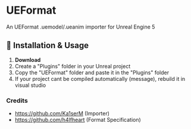 # UEFormat

An UEFormat .uemodel/.ueanim importer for Unreal Engine 5

## 🔧 Installation & Usage
1. **Download**
2. Create a "Plugins" folder in your Unreal project
3. Copy the "UEFormat" folder and paste it in the "Plugins" folder
4. If your project cant be compiled automatically (message), rebuild it in visual studio

### Credits
- https://github.com/Ka1serM (Importer)
- https://github.com/h4lfheart (Format Specification)
